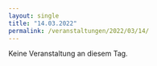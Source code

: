 ```yaml
---
layout: single
title: "14.03.2022"
permalink: /veranstaltungen/2022/03/14/
---
```


Keine Veranstaltung an diesem Tag.
